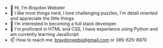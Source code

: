 - 👋 Hi, I’m Braydon Webster
- 🤩 I like most things nerd, I love challenging puzzles, I'm detail oriented and appreciate the little things. 
- 👀 I’m interested in becoming a full stack developer.  
- 🌱 I'm proficient in HTML and CSS, I have experience using Python and am currently learning JavaScript
- 📫 How to reach me: braydonwebs@gmail.com or 385-625-8970

<!---
braydonlilb/braydonlilb is a ✨ special ✨ repository because its `README.md` (this file) appears on your GitHub profile.
You can click the Preview link to take a look at your changes.
--->
